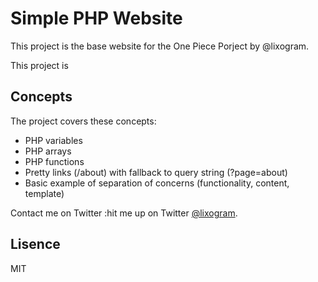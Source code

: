 # Simple PHP Website

This project is the base website for the One Piece Porject by @lixogram.

This project is 

## Concepts

The project covers these concepts:

 * PHP variables
 * PHP arrays
 * PHP functions
 * Pretty links (/about) with fallback to query string (?page=about)
 * Basic example of separation of concerns (functionality, content, template)

Contact me on Twitter :hit me up on Twitter [@lixogram](https://twitter.com/lixogram).

## Lisence

MIT
